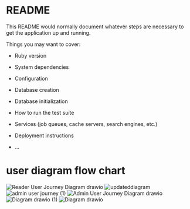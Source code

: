 # README

This README would normally document whatever steps are necessary to get the
application up and running.

Things you may want to cover:

* Ruby version

* System dependencies

* Configuration

* Database creation

* Database initialization

* How to run the test suite

* Services (job queues, cache servers, search engines, etc.)

* Deployment instructions

* ...

# user diagram flow chart


![Reader User Journey Diagram drawio](https://user-images.githubusercontent.com/105265074/205170500-01fe9934-729b-4d2f-8f8c-10b7509edcfe.png)
![updateddiagram](https://user-images.githubusercontent.com/105265074/205170501-e26efcb5-1d9c-41ec-a86b-03dcdcc668f0.png)
![admin user journey (1)](https://user-images.githubusercontent.com/105265074/205170507-1451bde1-213c-4642-89ce-abf3c81da3b8.png)
![Admin User Journey Diagram drawio](https://user-images.githubusercontent.com/105265074/205170508-a85cc870-b441-4c38-8019-374fddf9f2d5.png)
![Diagram drawio (1)](https://user-images.githubusercontent.com/105265074/205170510-09479d1c-e5d5-4113-aca7-9e60274c0ef7.png)
![Diagram drawio](https://user-images.githubusercontent.com/105265074/205170513-3761f3a7-5779-45f6-94d5-945febb15e5c.png)
